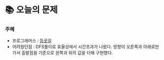 # 📚 오늘의 문제

### 주혜
- 프로그래머스 : [등굣길](https://school.programmers.co.kr/learn/courses/30/lessons/42898)
- 어려웠던점 : DFS풀이로 효율성에서 시간초과가 나왔다. 방향이 오른쪽과 아래로만 가서 출발점을 기준으로 왼쪽과 위의 값을 더해 구현했다.
